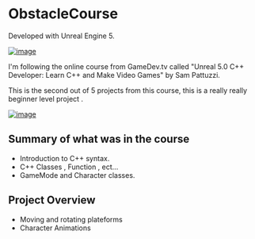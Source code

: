 # ObstacleCourse
Developed with Unreal Engine 5.

[![image](https://user-images.githubusercontent.com/78411295/173557374-c9cf2b05-d8af-4af5-a8e5-93fb6e107ddb.png)](https://youtu.be/i5k9wEP_QmA)

I'm following the online course from GameDev.tv called "Unreal 5.0 C++ Developer: Learn C++ and Make Video Games" by Sam Pattuzzi.

This is the second out of 5 projects from this course, this is a really really beginner level project .

[![image](https://user-images.githubusercontent.com/78411295/173539420-5de5bcd0-1524-40e7-bf13-67c202a53426.png)](https://www.gamedev.tv/courses/)

## Summary of what was in the course
- Introduction to C++ syntax.
- C++ Classes , Function , ect... 
- GameMode and Character classes.


## Project Overview 
- Moving and rotating plateforms 
- Character Animations 
